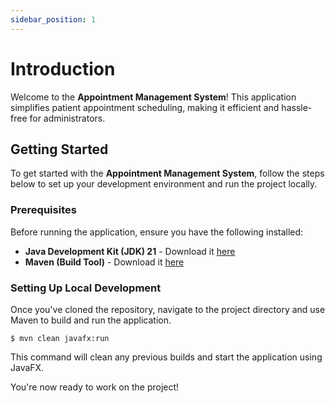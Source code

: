 ```yaml
---
sidebar_position: 1
---
```


# Introduction

Welcome to the **Appointment Management System**! This application simplifies patient appointment scheduling, making it efficient and hassle-free for administrators.

## Getting Started

To get started with the **Appointment Management System**, follow the steps below to set up your development environment and run the project locally.

### Prerequisites

Before running the application, ensure you have the following installed:

- **Java Development Kit (JDK) 21** - Download it [here](https://adoptium.net/temurin/releases/)
- **Maven (Build Tool)** - Download it [here](https://maven.apache.org/download.cgi)

### Setting Up Local Development

Once you've cloned the repository, navigate to the project directory and use Maven to build and run the application.

```
$ mvn clean javafx:run
```

This command will clean any previous builds and start the application using JavaFX.

You're now ready to work on the project!
